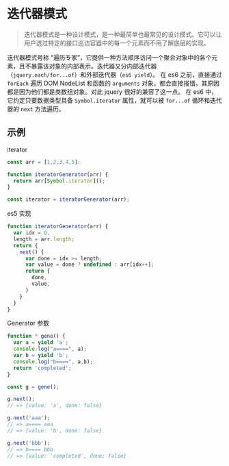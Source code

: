 # 迭代器模式

> 迭代器模式是一种设计模式，是一种最简单也最常见的设计模式。它可以让用户透过特定的接口巡访容器中的每一个元素而不用了解底层的实现。

迭代器模式号称 “遍历专家”，它提供一种方法顺序访问一个聚合对象中的各个元素，且不暴露该对象的内部表示。迭代器又分内部迭代器（`jquery.each/for...of`）和外部迭代器（`es6 yield`）。
在 es6 之前，直接通过 `forEach` 遍历 DOM NodeList 和函数的 `arguments` 对象，都会直接报错，其原因都是因为他们都是类数组对象。对此 jquery 很好的兼容了这一点。
在 es6 中，它约定只要数据类型具备 `Symbol.iterator` 属性，就可以被 `for...of` 循环和迭代器的 `next` 方法遍历。

## 示例

iterator

``` js
const arr = [1,2,3,4,5];

function iteratorGenerator(arr) {
  return arr[Symbol.iterator]();
}

const iterator = iteratorGenerator(arr);
```

es5 实现

``` js
function iteratorGenerator(arr) {
  var idx = 0,
  length = arr.length;
  return {
    next() {
      var done = idx >= length;
      var value = done ? undefined : arr[idx++];
      return {
        done,
        value,
      }
    }
  }
}
```

Generator 参数

``` js
function * gene() {
  var a = yield 'a';
  console.log("a====", a);
  var b = yield 'b';
  console.log("b====", a,b);
  return 'completed';
}

const g = gene();

g.next();
// => {value: 'a', done: false}

g.next('aaa');
// => a==== aaa
// => {value: 'b', done: false}

g.next('bbb');
// => b==== bbb
// => {value: 'completed', done: false}
```
